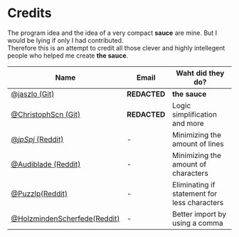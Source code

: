 # Credits

The program idea and the idea of a very compact **sauce** are mine. But I would be lying if only I had contributed.  
Therefore this is an attempt to credit all those clever and highly intellegent people who helped me create **the sauce**.

|    Name           |           Email                |     Waht did they do?                |
|-------------------|--------------------------------|--------------------------------------|
|[@jaszlo (Git)](https://github.com/jaszlo)   | **REDACTED**            |**the sauce**                         |       
|[@ChristophScn (Git)](https://github.com/ChristophScn)|  **REDACTED**  | Logic simplification and more        |
|[@_jpSpj_ (Reddit)](https://www.reddit.com/user/_jpSpj_/)  | -                              | Minimizing the amount of lines       |
|[@Audiblade (Reddit)](https://www.reddit.com/user/Audiblade/)| -                              | Minimizing the amount of characters  |
|[@Puzzlp(Reddit)](https://www.reddit.com/user/Puzzlp/) |- | Eliminating if statement for less characters|
|[@HolzmindenScherfede(Reddit)](https://www.reddit.com/user/HolzmindenScherfede/) | - | Better import by using a comma |
